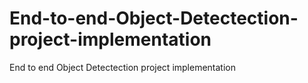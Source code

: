 # End-to-end-Object-Detectection-project-implementation
End to end Object Detectection project implementation

